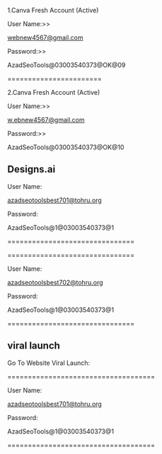 1.Canva Fresh Account (Active)

User Name:>>

webnew4567@gmail.com

Password:>>

AzadSeoTools@03003540373@OK@09

=======================

2.Canva Fresh Account (Active)

User Name:>>

w.ebnew4567@gmail.com

Password:>>

AzadSeoTools@03003540373@OK@10


## Designs.ai

User Name:

azadseotoolsbest701@tohru.org

Password:

AzadSeoTools@1@03003540373@1

===============================

===============================

User Name:

azadseotoolsbest702@tohru.org

Password:

AzadSeoTools@1@03003540373@1

===============================

## viral launch

Go To Website Viral Launch:

====================================

User Name:

azadseotoolsbest701@tohru.org

Password:

AzadSeoTools@1@03003540373@1

====================================






